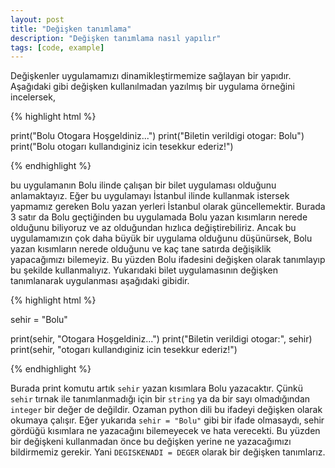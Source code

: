 ```yaml
---
layout: post
title: "Değişken tanımlama"
description: "Değişken tanımlama nasıl yapılır"
tags: [code, example]
---
```


Değişkenler uygulamamızı dinamikleştirmemize sağlayan bir yapıdır. Aşağıdaki gibi değişken kullanılmadan yazılmış bir uygulama örneğini incelersek,

{% highlight html %}

print("Bolu Otogara Hoşgeldiniz...")
print("Biletin verildigi otogar: Bolu")
print("Bolu otogarı kullandıginiz icin tesekkur ederiz!")

{% endhighlight %}

bu uygulamanın Bolu ilinde çalışan bir bilet uygulaması olduğunu anlamaktayız. Eğer bu uygulamayı İstanbul ilinde kullanmak istersek yapmamız gereken Bolu yazan yerleri İstanbul olarak güncellemektir. Burada 3 satır da Bolu geçtiğinden bu uygulamada Bolu yazan kısımların nerede olduğunu biliyoruz ve az olduğundan hızlıca değiştirebiliriz. Ancak bu uygulamamızın çok daha büyük bir uygulama olduğunu düşünürsek, Bolu yazan kısımların nerede olduğunu ve kaç tane satırda değişiklik yapacağımızı bilemeyiz. Bu yüzden Bolu ifadesini değişken olarak tanımlayıp bu şekilde kullanmalıyız. Yukarıdaki bilet uygulamasının değişken tanımlanarak uygulanması aşağıdaki gibidir.

{% highlight html %}

sehir = "Bolu"

print(sehir, "Otogara Hoşgeldiniz...")
print("Biletin verildigi otogar:", sehir)
print(sehir, "otogarı kullandıginiz icin tesekkur ederiz!")

{% endhighlight %}

Burada print komutu artık `sehir` yazan kısımlara Bolu yazacaktır. Çünkü `sehir` tırnak ile tanımlanmadığı için bir `string` ya da bir sayı olmadığından `integer` bir değer de değildir. Ozaman python dili bu ifadeyi değişken olarak okumaya çalışır. Eğer yukarıda `sehir = "Bolu"` gibi bir ifade olmasaydı, sehir gördüğü kısımlara ne yazacağını bilemeyecek ve hata verecekti. Bu yüzden bir değişkeni kullanmadan önce bu değişken yerine ne yazacağımızı bildirmemiz gerekir. Yani `DEGISKENADI = DEGER` olarak bir değişken tanımlarız.